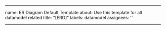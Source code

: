 ---
 name: ER Diagram Default Template
 about: Use this template for all datamodel related
 title: "[ERD]"
 labels: datamodel
 assignees: ''

 ---
